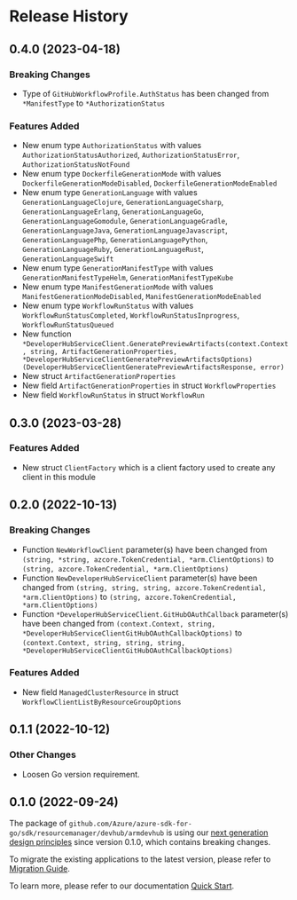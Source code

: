# Release History

## 0.4.0 (2023-04-18)
### Breaking Changes

- Type of `GitHubWorkflowProfile.AuthStatus` has been changed from `*ManifestType` to `*AuthorizationStatus`

### Features Added

- New enum type `AuthorizationStatus` with values `AuthorizationStatusAuthorized`, `AuthorizationStatusError`, `AuthorizationStatusNotFound`
- New enum type `DockerfileGenerationMode` with values `DockerfileGenerationModeDisabled`, `DockerfileGenerationModeEnabled`
- New enum type `GenerationLanguage` with values `GenerationLanguageClojure`, `GenerationLanguageCsharp`, `GenerationLanguageErlang`, `GenerationLanguageGo`, `GenerationLanguageGomodule`, `GenerationLanguageGradle`, `GenerationLanguageJava`, `GenerationLanguageJavascript`, `GenerationLanguagePhp`, `GenerationLanguagePython`, `GenerationLanguageRuby`, `GenerationLanguageRust`, `GenerationLanguageSwift`
- New enum type `GenerationManifestType` with values `GenerationManifestTypeHelm`, `GenerationManifestTypeKube`
- New enum type `ManifestGenerationMode` with values `ManifestGenerationModeDisabled`, `ManifestGenerationModeEnabled`
- New enum type `WorkflowRunStatus` with values `WorkflowRunStatusCompleted`, `WorkflowRunStatusInprogress`, `WorkflowRunStatusQueued`
- New function `*DeveloperHubServiceClient.GeneratePreviewArtifacts(context.Context, string, ArtifactGenerationProperties, *DeveloperHubServiceClientGeneratePreviewArtifactsOptions) (DeveloperHubServiceClientGeneratePreviewArtifactsResponse, error)`
- New struct `ArtifactGenerationProperties`
- New field `ArtifactGenerationProperties` in struct `WorkflowProperties`
- New field `WorkflowRunStatus` in struct `WorkflowRun`


## 0.3.0 (2023-03-28)
### Features Added

- New struct `ClientFactory` which is a client factory used to create any client in this module


## 0.2.0 (2022-10-13)
### Breaking Changes

- Function `NewWorkflowClient` parameter(s) have been changed from `(string, *string, azcore.TokenCredential, *arm.ClientOptions)` to `(string, azcore.TokenCredential, *arm.ClientOptions)`
- Function `NewDeveloperHubServiceClient` parameter(s) have been changed from `(string, string, string, azcore.TokenCredential, *arm.ClientOptions)` to `(string, azcore.TokenCredential, *arm.ClientOptions)`
- Function `*DeveloperHubServiceClient.GitHubOAuthCallback` parameter(s) have been changed from `(context.Context, string, *DeveloperHubServiceClientGitHubOAuthCallbackOptions)` to `(context.Context, string, string, string, *DeveloperHubServiceClientGitHubOAuthCallbackOptions)`

### Features Added

- New field `ManagedClusterResource` in struct `WorkflowClientListByResourceGroupOptions`


## 0.1.1 (2022-10-12)
### Other Changes
- Loosen Go version requirement.

## 0.1.0 (2022-09-24)

The package of `github.com/Azure/azure-sdk-for-go/sdk/resourcemanager/devhub/armdevhub` is using our [next generation design principles](https://azure.github.io/azure-sdk/general_introduction.html) since version 0.1.0, which contains breaking changes.

To migrate the existing applications to the latest version, please refer to [Migration Guide](https://aka.ms/azsdk/go/mgmt/migration).

To learn more, please refer to our documentation [Quick Start](https://aka.ms/azsdk/go/mgmt).